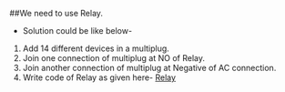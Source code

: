 ##We need to use Relay.

- Solution could be like below-
1. Add 14 different devices in a multiplug.
2. Join one connection of multiplug at NO of Relay.
3. Join another connection of multiplug at Negative of AC connection. 
4. Write code of Relay as given here- [Relay](https://github.com/Sanzidikawsar/Embedded-System-the-complete-syllabus/tree/master/Relay)
